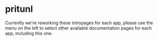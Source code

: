 # pritunl

Currently we're reworking these intropages for each app, please use the menu on the left to select other available documentation pages for each app, including this one.
